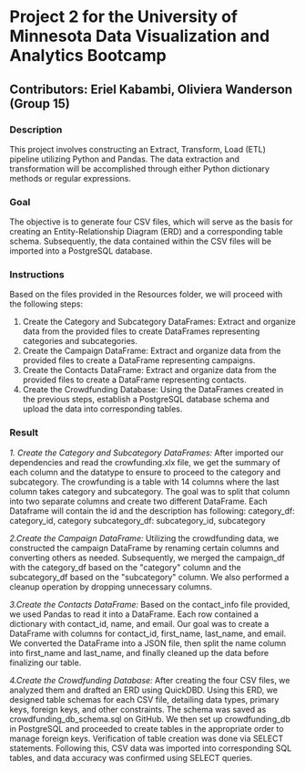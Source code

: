 # **Project 2 for the University of Minnesota Data Visualization and Analytics Bootcamp**

## **Contributors: Eriel Kabambi, Oliviera Wanderson (Group 15)**

### Description
This project involves constructing an Extract, Transform, Load (ETL) pipeline utilizing Python and Pandas. 
The data extraction and transformation will be accomplished through either Python dictionary methods or regular expressions.

### Goal
The objective is to generate four CSV files, which will serve as the basis for creating an Entity-Relationship Diagram (ERD) and a corresponding table schema. 
Subsequently, the data contained within the CSV files will be imported into a PostgreSQL database.

### Instructions
Based on the files provided in the Resources folder, we will proceed with the following steps:
1.	Create the Category and Subcategory DataFrames: Extract and organize data from the provided files to create DataFrames representing categories and subcategories.
2.	Create the Campaign DataFrame: Extract and organize data from the provided files to create a DataFrame representing campaigns.
3.	Create the Contacts DataFrame: Extract and organize data from the provided files to create a DataFrame representing contacts.
4.	Create the Crowdfunding Database: Using the DataFrames created in the previous steps, establish a PostgreSQL database schema and upload the data into corresponding tables.

### Result
*1. Create the Category and Subcategory DataFrames:*
After imported our dependencies and read the crowfunding.xlx file, we get the summary of each column and the datatype to ensure to proceed to the category and subcategory.
The crowfunding is a table with 14 columns where the last column takes category and subcategory.
The goal was to split that column into two separate columns and create two different DataFrame. Each Dataframe will contain the id and the description has following:
category_df: category_id, category
subcategory_df: subcategory_id, subcategory

*2.Create the Campaign DataFrame:*
Utilizing the crowdfunding data, we constructed the campaign DataFrame by renaming certain columns and converting others as needed.
Subsequently, we merged the campaign_df with the category_df based on the "category" column and the subcategory_df based on the "subcategory" column.
We also performed a cleanup operation by dropping unnecessary columns.

*3.Create the Contacts DataFrame:* 
Based on the contact_info file provided, we used Pandas to read it into a DataFrame. Each row contained a dictionary with contact_id, name, and email. 
Our goal was to create a DataFrame with columns for contact_id, first_name, last_name, and email. We converted the DataFrame into a JSON file, then split the name column into first_name and last_name, and finally cleaned up the data before finalizing our table.

*4.Create the Crowdfunding Database:* 
After creating the four CSV files, we analyzed them and drafted an ERD using QuickDBD. Using this ERD, we designed table schemas for each CSV file, detailing data types, primary keys, foreign keys, and other constraints. The schema was saved as crowdfunding_db_schema.sql on GitHub. We then set up crowdfunding_db in PostgreSQL and proceeded to create tables in the appropriate order to manage foreign keys. Verification of table creation was done via SELECT statements. Following this, CSV data was imported into corresponding SQL tables, and data accuracy was confirmed using SELECT queries.
